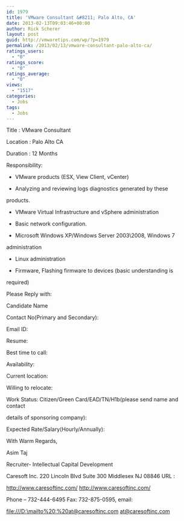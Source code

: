 ```yaml
---
id: 1979
title: 'VMware Consultant &#8211; Palo Alto, CA'
date: 2013-02-13T09:03:46+00:00
author: Rick Scherer
layout: post
guid: http://vmwaretips.com/wp/?p=1979
permalink: /2013/02/13/vmware-consultant-palo-alto-ca/
ratings_users:
  - "0"
ratings_score:
  - "0"
ratings_average:
  - "0"
views:
  - "1517"
categories:
  - Jobs
tags:
  - Jobs
---
```

Title : VMware Consultant

Location : Palo Alto CA

Duration : 12 Months

Responsibility:

* VMware products (ESX, View Client, vCenter)
  
* Analyzing and reviewing logs diagnostics generated by these
  
products.
  
* VMware Virtual Infrastructure and vSphere administration
  
* Basic network configuration.
  
* Microsoft Windows XP/Windows Server 2003\2008, Windows 7
  
administration
  
* Linux administration
  
* Firmware, Flashing firmware to devices (basic understanding is
  
required)

Please Reply with: 

Candidate Name
  
Contact No(Primary and Secondary):
  
Email ID:
  
Resume:
  
Best time to call:
  
Availability:
  
Current location:
  
Willing to relocate:
  
Work Status: Citizen/Green Card/EAD/TN/H1b(please send name and contact
  
details of sponsoring company):
  
Expected Rate/Salary(Hourly/Annually): 

With Warm Regards,

Asim Taj 

Recruiter- Intellectual Capital Development
  
Caresoft Inc. 220 Lincoln Blvd Suite 300 Middlesex NJ 08846 URL :
  
<http://www.caresoftinc.com/> http://www.caresoftinc.com/
  
Phone &#8211; 732-444-6495 Fax: 732-875-0595, email:
  
<file:///D:\mailto%20:%20at@caresoftinc.com> at@caresoftinc.com
